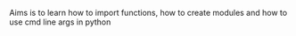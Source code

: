 Aims is to learn how to import functions, how to create modules and how to use cmd line args in python
